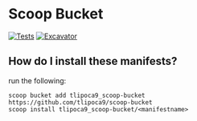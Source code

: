 # Scoop Bucket

[![Tests](https://github.com/tlipoca9/scoop-bucket/actions/workflows/ci.yml/badge.svg)](https://github.com/tlipoca9/scoop-bucket/actions/workflows/ci.yml) [![Excavator](https://github.com/tlipoca9/scoop-bucket/actions/workflows/excavator.yml/badge.svg)](https://github.com/tlipoca9/scoop-bucket/actions/workflows/excavator.yml)

## How do I install these manifests?

run the following:

```pwsh
scoop bucket add tlipoca9_scoop-bucket https://github.com/tlipoca9/scoop-bucket
scoop install tlipoca9_scoop-bucket/<manifestname>
```

